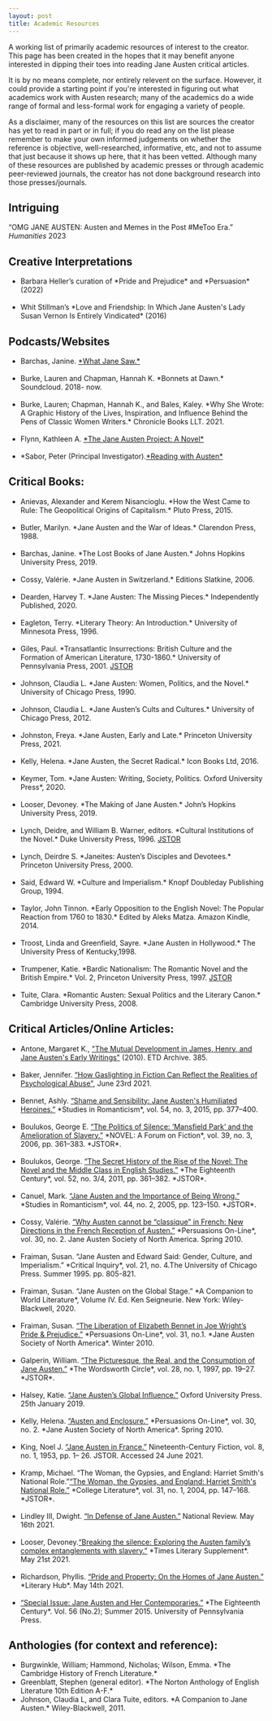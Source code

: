 ```yaml
---
layout: post
title: Academic Resources
---
```


A working list of primarily academic resources of interest to the creator. This page has been created in the hopes that it may benefit anyone interested in dipping their toes into reading Jane Austen critical articles. 

It is by no means complete, nor entirely relevent on the surface. However, it could provide a starting point if you're interested in figuring out what academics work with Austen research; many of the academics do a wide range of formal and less-formal work for engaging a variety of people.

As a disclaimer, many of the resources on this list are sources the creator has yet to read in part or in full; if you do read any on the list please remember to make your own informed judgements on whether the reference is objective, well-researched, informative, etc, and not to assume that just because it shows up here, that it has been vetted. Although many of these resources are published by academic presses or through academic peer-reviewed journals, the creator has not done background research into those presses/journals. 


## Intriguing
“OMG JANE AUSTEN: Austen and Memes in the Post #MeToo Era.” *Humanities* 2023

## Creative Interpretations
<ul>
  <li>Barbara Heller’s curation of *Pride and Prejudice* and *Persuasion* (2022) </li>
<br>
  <li>Whit Stillman’s *Love and Friendship: In Which Jane Austen's Lady Susan Vernon Is Entirely Vindicated* (2016) </li>
</ul>

## Podcasts/Websites
<ul>
  <li>Barchas, Janine. <a href="whatjanesaw.org" target="_blank">*What Jane Saw.*</a></li>
  <br>
  <li>Burke, Lauren and Chapman, Hannah K. *Bonnets at Dawn.* Soundcloud. 2018- now.</li>
  <br>
  <li>Burke, Lauren; Chapman, Hannah K., and Bales, Kaley. *Why She Wrote: A Graphic History of the Lives, Inspiration, and Influence Behind the Pens of Classic Women Writers.* Chronicle Books LLT. 2021.</li>
  <br>
  <li>Flynn, Kathleen A. <a href="https://thejaneaustenproject.com/" target="_blank">*The Jane Austen Project: A Novel*</a></li>
  <br>
  <li>*Sabor, Peter (Principal Investigator).<a href="https://www.readingwithausten.com/" target="_blank">*Reading with Austen*</a></li>
</ul>

## Critical Books: 
<ul>
  <li>Anievas, Alexander and Kerem Nisancioglu. *How the West Came to Rule: The Geopolitical 	Origins of Capitalism.* Pluto Press, 2015.</li>
  <br>
  <li>Butler, Marilyn. *Jane Austen and the War of Ideas.* Clarendon Press, 1988.</li>
  <br>
  <li>Barchas, Janine. *The Lost Books of Jane Austen.* Johns Hopkins University Press, 2019.</li>
  <br>
  <li>Cossy, Valérie. *Jane Austen in Switzerland.* Editions Slatkine, 2006.</li>
  <br>
  <li>Dearden, Harvey T. *Jane Austen: The Missing Pieces.* Independently Published, 2020.</li>
  <br>
  <li>Eagleton, Terry. *Literary Theory: An Introduction.* University of Minnesota Press, 1996.</li>
  <br>
  <li>Giles, Paul. *Transatlantic Insurrections: British Culture and the Formation of American Literature, 1730-1860.* University of Pennsylvania Press, 2001. <a href="www.jstor.org/stable/j.ctt3fhtvx" target="_blank">JSTOR</a></li>
  <br>
  <li>Johnson, Claudia L. *Jane Austen: Women, Politics, and the Novel.* University of Chicago Press, 1990.</li>
  <br>
  <li>Johnson, Claudia L. *Jane Austen’s Cults and Cultures.* University of Chicago Press, 2012.</li>
  <br>
  <li>Johnston, Freya. *Jane Austen, Early and Late.* Princeton University Press, 2021.</li>
  <br>
  <li>Kelly, Helena. *Jane Austen, the Secret Radical.* Icon Books Ltd, 2016.</li>
  <br>
  <li>Keymer, Tom. *Jane Austen: Writing, Society, Politics. Oxford University Press*, 2020.</li>
  <br>
  <li>Looser, Devoney. *The Making of Jane Austen.* John’s Hopkins University Press, 2019.</li>
  <br>
  <li>Lynch, Deidre, and William B. Warner, editors. *Cultural Institutions of the Novel.* Duke University Press, 1996. <a href="www.jstor.org/stable/j.ctv11smf2v" target="_blank">JSTOR</a></li>
  <br>
  <li>Lynch, Deirdre S. *Janeites: Austen’s Disciples and Devotees.* Princeton University Press, 2000.</li>
  <br>
  <li>Said, Edward W. *Culture and Imperialism.* Knopf Doubleday Publishing Group, 1994.</li>
  <br>
  <li>Taylor, John Tinnon. *Early Opposition to the English Novel: The Popular Reaction from 1760 to 	1830.* Edited by Aleks Matza. Amazon Kindle, 2014.</li>
  <br>
  <li>Troost, Linda and Greenfield, Sayre. *Jane Austen in Hollywood.* The University Press of Kentucky,1998.</li>
  <br>
  <li>Trumpener, Katie. *Bardic Nationalism: The Romantic Novel and the British Empire.* Vol. 2, Princeton University Press, 1997. <a href="www.jstor.org/stable/j.ctv182jtdd" target="_blank">JSTOR</a></li>
  <br>
  <li>Tuite, Clara. *Romantic Austen: Sexual Politics and the Literary Canon.* Cambridge University Press, 2008.</li>
</ul>

## Critical Articles/Online Articles:
<ul>
  <li>Antone, Margaret K., <a href="https://engagedscholarship.csuohio.edu/etdarchive/385" target="_blank">"The Mutual Development in James, Henry, and Jane Austen's Early Writings"</a> (2010). ETD Archive. 385. </li>
<br>
  <li>Baker, Jennifer. <a href="https://lithub.com/how-gaslighting-in-fiction-can-reflect-the-realities-of-psychological-abuse/" target="_blank">“How Gaslighting in Fiction Can Reflect the Realities of Psychological Abuse"</a>, June 23rd 2021.</li>
<br>
  <li>Bennet, Ashly. <a href="www.jstor.org/stable/43973910" target="_blank">“Shame and Sensibility: Jane Austen's Humiliated Heroines.”</a> *Studies in Romanticism*, vol. 54, no. 3, 2015, pp. 377–400.</li>
<br>
  <li>Boulukos, George E. <a href="www.jstor.org/stable/40267669" target="_blank">“The Politics of Silence: ‘Mansfield Park’ and the Amelioration of Slavery.”</a> *NOVEL: A Forum on Fiction*, vol. 39, no. 3, 2006, pp. 361–383. *JSTOR*.</li> 
<br>
  <li>Boulukos, George. <a href="www.jstor.org/stable/41468153" target="_blank">“The Secret History of the Rise of the Novel: The Novel and the Middle Class in English Studies.”</a> *The Eighteenth Century*, vol. 52, no. 3/4, 2011, pp. 361–382. *JSTOR*. </li>
<br>
  <li>Canuel, Mark. <a href="www.jstor.org/stable/25601724" target="_blank">“Jane Austen and the Importance of Being Wrong.”</a> *Studies in Romanticism*, vol. 44, no. 2, 2005, pp. 123–150. *JSTOR*.</li>
<br>
  <li>Cossy, Valérie. <a href="https://jasna.org/persuasions/on-line/vol30no2/cossy.html" target="_blank">“Why Austen cannot be “classique” in French: New Directions in the French Reception of Austen.”</a> *Persuasions On-Line*, vol. 30, no. 2. Jane Austen Society of North America. Spring 2010.</li>
<br>
  <li>Fraiman, Susan. “Jane Austen and Edward Said: Gender, Culture, and Imperialism.” *Critical Inquiry*, 	vol. 21, no. 4.The University of Chicago Press. Summer 1995. pp. 805-821.</li>
<br>
  <li>Fraiman, Susan. “Jane Austen on the Global Stage.” *A Companion to World Literature*, Volume 	IV.  Ed. Ken Seigneurie.  New York: Wiley-Blackwell, 2020.</li>
<br>
  <li>Fraiman, Susan. <a href="http://www.jasna.org/persuasions/on-line/vol31no1/fraiman.html" target="_blank">“The Liberation of Elizabeth Bennet in Joe Wright’s Pride & Prejudice.”</a> *Persuasions On-Line*, vol. 31, no.1. *Jane Austen Society of North America*. Winter 2010.</li> 
<br>
  <li>Galperin, William. <a href="www.jstor.org/stable/24042518" target="_blank">“The Picturesque, the Real, and the Consumption of Jane Austen.”</a> *The Wordsworth Circle*, vol. 28, no. 1, 1997, pp. 19–27. *JSTOR*.</li>
<br>
  <li>Halsey, Katie. <a href="https://doi.org/10.1093/acrefore/9780190201098.013.279" target="_blank">“Jane Austen’s Global Influence.”</a> Oxford University Press. 25th January 2019. 	</li>
<br>
  <li>Kelly, Helena. <a href="http://www.jasna.org/persuasions/on-line/vol30no2/kelly.html" target="_blank">“Austen and Enclosure.”</a> *Persuasions On-Line*, vol. 30, no. 2. *Jane Austen Society of North America*. Spring 2010.</li> 
<br>
  <li>King, Noel J. <a href="https://www.jstor.org/stable/3044273" target="_blank">“Jane Austen in France.”</a> Nineteenth-Century Fiction, vol. 8, no. 1, 1953, pp. 1– 26. JSTOR. Accessed 24 June 2021.</li>
<br>
  <li>Kramp, Michael. “The Woman, the Gypsies, and England: Harriet Smith's National 	Role.”<a href="www.jstor.org/stable/25115177" target="_blank">“The Woman, the Gypsies, and England: Harriet Smith's National 	Role.”</a> *College Literature*, vol. 31, no. 1, 2004, pp. 147–168. *JSTOR*.  </li>
<br>
  <li>Lindley III, Dwight. <a href="https://www.nationalreview.com/2021/05/in-defense-of-jane-austen/" target="_blank">“In Defense of Jane Austen.”</a> National Review. May 16th 2021.</li>
<br>
  <li>Looser, Devoney.<a href="https://www.the-tls.co.uk/articles/jane-austen-family-slavery-essay-devoney-looser/" target="_blank">“Breaking the silence: Exploring the Austen family’s complex entanglements with slavery.”</a> *Times Literary Supplement*. May 21st 2021. </li> 
<br>
  <li>Richardson, Phyllis. <a href="https://lithub.com/pride-and-property-on-the-homes-of-jane-austen/" target="_blank">“Pride and Property: On the Homes of Jane Austen.”</a> *Literary Hub*. May 14th 2021.</li>
<br>
  <li><a href="https://www.jstor.org/stable/i24573246?refreqid=excelsior%3A329868569d1a3c0c15f8370aefa707d3" target="_blank">“Special Issue: Jane Austen and Her Contemporaries.”</a> *The Eighteenth Century*. Vol. 56 (No.2); Summer 2015. University of Pennsylvania Press.</li>
</ul>

## Anthologies (for context and reference): 
<ul>
 <li>Burgwinkle, William; Hammond, Nicholas; Wilson, Emma. *The Cambridge History of French Literature.* </li>

 <li>Greenblatt, Stephen (general editor). *The Norton Anthology of English Literature 10th Edition A-F.*  </li>

 <li>Johnson, Claudia L, and Clara Tuite, editors. *A Companion to Jane Austen.* Wiley-Blackwell, 2011. </li>
</ul>
